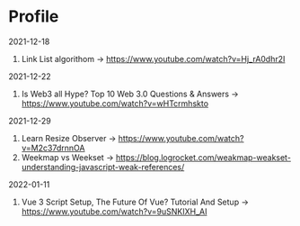 # Profile
2021-12-18
  1. Link List algorithom -> https://www.youtube.com/watch?v=Hj_rA0dhr2I

2021-12-22
  1. Is Web3 all Hype? Top 10 Web 3.0 Questions & Answers -> https://www.youtube.com/watch?v=wHTcrmhskto

2021-12-29
  1. Learn Resize Observer -> https://www.youtube.com/watch?v=M2c37drnnOA
  2. Weekmap vs Weekset -> https://blog.logrocket.com/weakmap-weakset-understanding-javascript-weak-references/

2022-01-11
  1. Vue 3 Script Setup, The Future Of Vue? Tutorial And Setup -> https://www.youtube.com/watch?v=9uSNKIXH_AI
